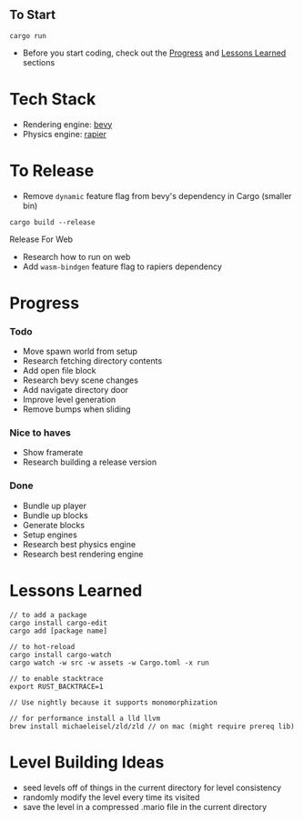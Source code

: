 ## To Start
```
cargo run
```
- Before you start coding, check out the [Progress](#Progress) and [Lessons Learned](#Lessons-Learned) sections

# Tech Stack
- Rendering engine: [bevy](https://bevyengine.org/)
- Physics engine: [rapier](https://rapier.rs/)

# To Release
- Remove `dynamic` feature flag from bevy's dependency in Cargo (smaller bin)
```
cargo build --release
```
Release For Web
- Research how to run on web
- Add `wasm-bindgen` feature flag to rapiers dependency

# Progress

### Todo
- Move spawn world from setup
- Research fetching directory contents
- Add open file block
- Research bevy scene changes
- Add navigate directory door
- Improve level generation
- Remove bumps when sliding

### Nice to haves
- Show framerate
- Research building a release version

### Done
- Bundle up player
- Bundle up blocks
- Generate blocks
- Setup engines
- Research best physics engine
- Research best rendering engine

# Lessons Learned
```
// to add a package
cargo install cargo-edit
cargo add [package name]

// to hot-reload
cargo install cargo-watch
cargo watch -w src -w assets -w Cargo.toml -x run

// to enable stacktrace 
export RUST_BACKTRACE=1

// Use nightly because it supports monomorphization

// for performance install a lld llvm
brew install michaeleisel/zld/zld // on mac (might require prereq lib)
```

# Level Building Ideas
- seed levels off of things in the current directory for level consistency
- randomly modify the level every time its visited
- save the level in a compressed .mario file in the current directory
